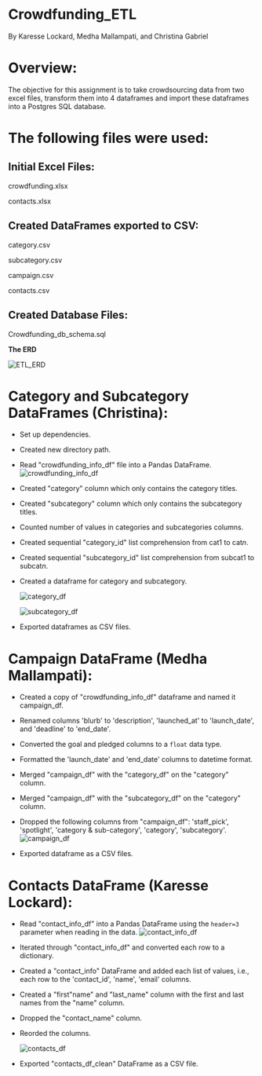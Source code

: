# Crowdfunding_ETL

By Karesse Lockard, Medha Mallampati, and Christina Gabriel



# **Overview:**
The objective for this assignment is to take crowdsourcing data from two excel files, transform them into 4 dataframes and import these dataframes into a Postgres SQL database.



# **The following files were used:**

## **Initial Excel Files:**
crowdfunding.xlsx

contacts.xlsx


## **Created DataFrames exported to CSV:**
category.csv

subcategory.csv

campaign.csv

contacts.csv


## **Created Database Files:**
Crowdfunding_db_schema.sql

**The ERD**

![ETL_ERD](https://github.com/Karall0k/Crowdfunding_ETL/assets/159741444/738caf47-0c60-433a-a40e-1d26fde7c509)



# **Category and Subcategory DataFrames (Christina):**

* Set up dependencies. 
* Created new directory path. 
* Read "crowdfunding_info_df" file into a Pandas DataFrame.
  ![crowdfunding_info_df](https://github.com/Karall0k/Crowdfunding_ETL/assets/159741444/306843c0-8cca-4f3e-afc2-79f2ee0bb8d1)
* Created "category" column which only contains the category titles.
* Created "subcategory" column which only contains the subcategory titles.
* Counted number of values in categories and subcategories columns.
* Created sequential "category_id" list comprehension from cat1 to cat*n*.
* Created sequential "subcategory_id" list comprehension from subcat1 to subcat*n*.
* Created a dataframe for category and subcategory.
  
  ![category_df](https://github.com/Karall0k/Crowdfunding_ETL/assets/159741444/70939c6e-3e5f-44aa-99ee-5c3996b16991)
  
  ![subcategory_df](https://github.com/Karall0k/Crowdfunding_ETL/assets/159741444/ec587ebf-24e5-4404-8215-df26b4b74a02)

* Exported dataframes as CSV files.



# **Campaign DataFrame (Medha Mallampati):**

* Created a copy of "crowdfunding_info_df" dataframe and named it campaign_df.
* Renamed columns 'blurb' to 'description', 'launched_at' to 'launch_date', and 'deadline' to 'end_date'.
* Converted the goal and pledged columns to a `float` data type.
* Formatted the 'launch_date' and 'end_date' columns to datetime format.
* Merged "campaign_df" with the "category_df" on the "category" column.
* Merged "campaign_df" with the "subcategory_df" on the "category" column.
* Dropped the following columns from "campaign_df": 'staff_pick', 'spotlight', 'category & sub-category', 'category', 'subcategory'.
  ![campaign_df](https://github.com/Karall0k/Crowdfunding_ETL/assets/159741444/33307302-b2cf-43ed-85b1-87f0361f947d)

* Exported dataframe as a CSV files.



# **Contacts DataFrame (Karesse Lockard):**

* Read "contact_info_df" into a Pandas DataFrame using the `header=3` parameter when reading in the data.
  ![contact_info_df](https://github.com/Karall0k/Crowdfunding_ETL/assets/159741444/38571ec7-eb03-4158-b6ba-9849e03eff76)
* Iterated through "contact_info_df" and converted each row to a dictionary.
* Created a "contact_info" DataFrame and added each list of values, i.e., each row to the 'contact_id', 'name', 'email' columns.
* Created a "first"name" and "last_name" column with the first and last names from the "name" column. 
* Dropped the "contact_name" column.
* Reorded the columns.
  
  ![contacts_df](https://github.com/Karall0k/Crowdfunding_ETL/assets/159741444/66e055ae-fdac-43b3-b9c3-94b63e8c2a84)

* Exported "contacts_df_clean" DataFrame as a CSV file. 

